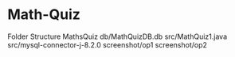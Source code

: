# Math-Quiz
Folder Structure
MathsQuiz
db/MathQuizDB.db
src/MathQuiz1.java
src/mysql-connector-j-8.2.0
screenshot/op1
screenshot/op2

